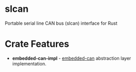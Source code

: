 # slcan
Portable serial line CAN bus (slcan) interface for Rust

# Crate Features

- **embedded-can-impl** - [embedded-can](https://github.com/timokroeger/embedded-can) abstraction layer implementation.
